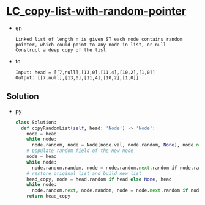 # [LC_copy-list-with-random-pointer](https://leetcode.com/problems/copy-list-with-random-pointer)

* en

  ```en
  Linked list of length n is given ST each node contains random pointer, which could point to any node in list, or null
  Construct a deep copy of the list
  ```

* tc

  ```tc
  Input: head = [[7,null],[13,0],[11,4],[10,2],[1,0]]
  Output: [[7,null],[13,0],[11,4],[10,2],[1,0]]
  ```

## Solution

* py

  ```py
  class Solution:
    def copyRandomList(self, head: 'Node') -> 'Node':
      node = head
      while node:
        node.random, node = Node(node.val, node.random, None), node.next
      # populate random field of the new node
      node = head
      while node:
        node.random.random, node = node.random.next.random if node.random.next else None, node.next
      # restore original list and build new list
      head_copy, node = head.random if head else None, head
      while node:
        node.random.next, node.random, node = node.next.random if node.next else None, node.random.next, node.next
      return head_copy
  ```
